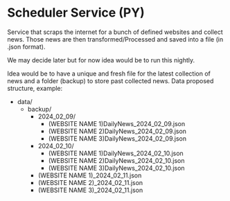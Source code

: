 # Scheduler Service (PY)

Service that scraps the internet for a bunch of defined websites and collect news. Those news are then transformed/Processed and saved into a file (in .json format).

We may decide later but for now idea would be to run this nightly.

Idea would be to have a unique and fresh file for the latest collection of news and a folder (backup) to store past collected news.
Data proposed structure, example:
- data/
    - backup/
        - 2024_02_09/
            - (WEBSITE NAME 1)DailyNews_2024_02_09.json
            - (WEBSITE NAME 2)DailyNews_2024_02_09.json
            - (WEBSITE NAME 3)DailyNews_2024_02_09.json
        - 2024_02_10/
            - (WEBSITE NAME 1)DailyNews_2024_02_10.json
            - (WEBSITE NAME 2)DailyNews_2024_02_10.json
            - (WEBSITE NAME 3)DailyNews_2024_02_10.json
        - (WEBSITE NAME 1)_2024_02_11.json
        - (WEBSITE NAME 2)_2024_02_11.json
        - (WEBSITE NAME 3)_2024_02_11.json
